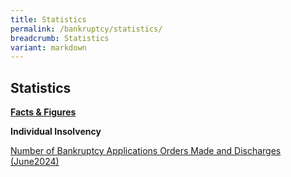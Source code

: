 ```yaml
---
title: Statistics
permalink: /bankruptcy/statistics/
breadcrumb: Statistics
variant: markdown
---
```

Statistics
---

<u><b>Facts &amp; Figures</b></u>

**Individual Insolvency**

[Number of Bankruptcy Applications Orders Made and Discharges (June2024)](/files/IID%20Statistics%20/NumberofBankruptcyApplicationsOrdersMadeandDischarges_June2024_.pdf)